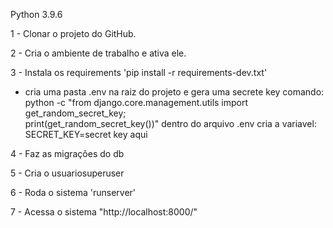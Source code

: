 Python 3.9.6

1 - Clonar o projeto do GitHub.

2 - Cria o ambiente de trabalho e ativa ele.

3 - Instala os requirements 'pip install -r requirements-dev.txt'

- cria uma pasta .env na raiz do projeto e gera uma secrete key
    comando: python -c "from django.core.management.utils import get_random_secret_key;       
    print(get_random_secret_key())"
    dentro do arquivo .env cria a variavel:
    SECRET_KEY=secret key aqui

4 - Faz as migrações do db

5 - Cria o usuariosuperuser

6 - Roda o sistema 'runserver'

7 - Acessa o sistema "http://localhost:8000/"
